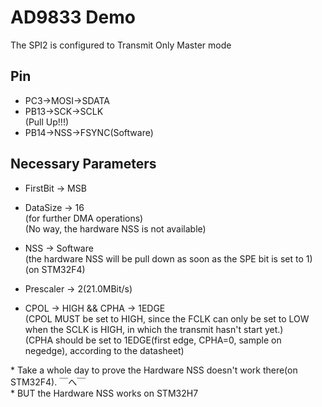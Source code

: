 # AD9833 Demo
The SPI2 is configured to Transmit Only Master mode

## Pin
+ PC3->MOSI->SDATA  
+ PB13->SCK->SCLK  
  (Pull Up!!!)  
+ PB14->NSS->FSYNC(Software)  

## Necessary Parameters
+ FirstBit -> MSB  
+ DataSize -> 16  
  (for further DMA operations)  
  (No way, the hardware NSS is not available)  
+ NSS -> Software  
  (the hardware NSS will be pull down as soon as the SPE bit is set to 1)(on STM32F4)

+ Prescaler -> 2(21.0MBit/s)  
+ CPOL -> HIGH && CPHA -> 1EDGE  
(CPOL MUST be set to HIGH, since the FCLK can only be set to LOW when the SCLK is HIGH, in which the transmit hasn't start yet.)  
(CPHA should be set to 1EDGE(first edge, CPHA=0, sample on negedge), according to the datasheet)  

\* Take a whole day to prove the Hardware NSS doesn't work there(on STM32F4). ￣へ￣  
\* BUT the Hardware NSS works on STM32H7